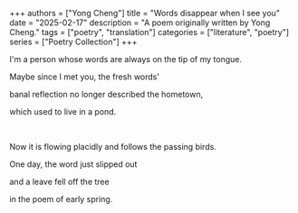 +++
authors = ["Yong Cheng"]
title = "Words disappear when I see you"
date = "2025-02-17"
description = "A poem originally written by Yong Cheng."
tags = ["poetry", "translation"]
categories = ["literature", "poetry"]
series = ["Poetry Collection"]
+++

I'm a person whose words are always on the tip of my tongue. 

Maybe since I met you, the fresh words'

banal reflection no longer described the hometown,

which used to live in a pond.


&nbsp;



Now it is flowing placidly and follows the passing birds.

One day, the word just slipped out

and a leave fell off the tree

in the poem of early spring.



